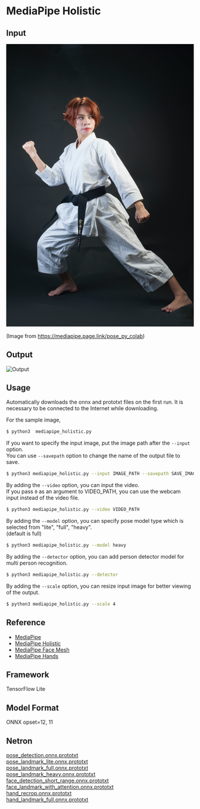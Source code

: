 # MediaPipe Holistic

## Input

![Input](demo.jpg)

(Image from https://mediapipe.page.link/pose_py_colab)

## Output

![Output](output.png)

## Usage
Automatically downloads the onnx and prototxt files on the first run.
It is necessary to be connected to the Internet while downloading.

For the sample image,
```bash
$ python3  mediapipe_holistic.py
```

If you want to specify the input image, put the image path after the `--input` option.  
You can use `--savepath` option to change the name of the output file to save.
```bash
$ python3 mediapipe_holistic.py --input IMAGE_PATH --savepath SAVE_IMAGE_PATH
```

By adding the `--video` option, you can input the video.   
If you pass `0` as an argument to VIDEO_PATH, you can use the webcam input instead of the video file.
```bash
$ python3 mediapipe_holistic.py --video VIDEO_PATH
```

By adding the `--model` option, you can specify pose model type which is selected from "lite", "full", "heavy".  
(default is full)
```bash
$ python3 mediapipe_holistic.py --model heavy
```

By adding the `--detector` option, you can add person detector model for multi person recognition.
```bash
$ python3 mediapipe_holistic.py --detector
```

By adding the `--scale` option, you can resize input image for better viewing of the output.
```bash
$ python3 mediapipe_holistic.py --scale 4
```

## Reference

- [MediaPipe](https://github.com/google/mediapipe)
- [MediaPipe Holistic](https://google.github.io/mediapipe/solutions/holistic.html)
- [MediaPipe Face Mesh](https://google.github.io/mediapipe/solutions/face_mesh.html)
- [MediaPipe Hands](https://google.github.io/mediapipe/solutions/hands.html)

## Framework

TensorFlow Lite

## Model Format

ONNX opset=12, 11

## Netron

[pose_detection.onnx.prototxt](https://netron.app/?url=https://storage.googleapis.com/ailia-models/mediapipe_pose_world_landmarks/pose_detection.onnx.prototxt)  
[pose_landmark_lite.onnx.prototxt](https://netron.app/?url=https://storage.googleapis.com/ailia-models/mediapipe_pose_world_landmarks/pose_landmark_lite.onnx.prototxt)  
[pose_landmark_full.onnx.prototxt](https://netron.app/?url=https://storage.googleapis.com/ailia-models/mediapipe_pose_world_landmarks/pose_landmark_full.onnx.prototxt)  
[pose_landmark_heavy.onnx.prototxt](https://netron.app/?url=https://storage.googleapis.com/ailia-models/mediapipe_pose_world_landmarks/pose_landmark_heavy.onnx.prototxt)  
[face_detection_short_range.onnx.prototxt](https://netron.app/?url=https://storage.googleapis.com/ailia-models/mediapipe_holistic/face_detection_short_range.onnx.prototxt)  
[face_landmark_with_attention.onnx.prototxt](https://netron.app/?url=https://storage.googleapis.com/ailia-models/mediapipe_holistic/face_landmark_with_attention.onnx.prototxt)  
[hand_recrop.onnx.prototxt](https://netron.app/?url=https://storage.googleapis.com/ailia-models/mediapipe_holistic/hand_recrop.onnx.prototxt)  
[hand_landmark_full.onnx.prototxt](https://netron.app/?url=https://storage.googleapis.com/ailia-models/mediapipe_holistic/hand_landmark_full.onnx.prototxt)
